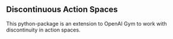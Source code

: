 Discontinuous Action Spaces
--------------------------------

This python-package is an extension to OpenAI Gym to work with discontinuity in action spaces.